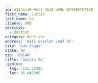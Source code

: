 ```yaml
---
id: e15fbca9-0eff-4b12-a59e-974598757850
first_name: Justin
last_name: Vo
license: DMD
services:
  - dentist
category: dentists
address: '6115 Scarlet Leaf St'
city: 'Las Vegas'
state: NV
zip: '89148'
title: 'Justin Vo'
_geoloc:
  lng: -115.28485
  lat: 36.049095
---
```


